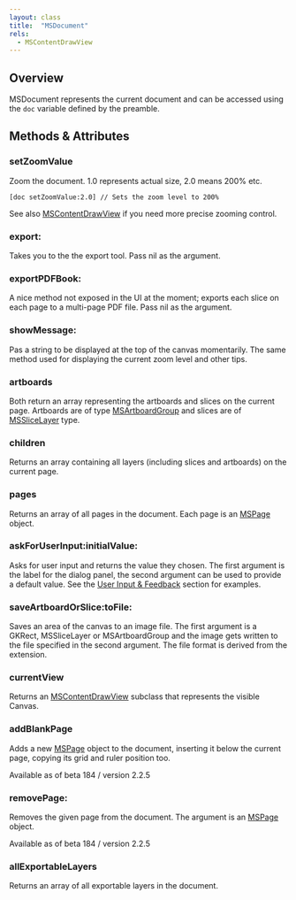 ```yaml
---
layout: class
title:  "MSDocument"
rels:
  - MSContentDrawView
---
```


## Overview

MSDocument represents the current document and can be accessed using the `doc` variable defined by the preamble.

## Methods & Attributes

### setZoomValue

Zoom the document. 1.0 represents actual size, 2.0 means 200% etc.

```objective-j
[doc setZoomValue:2.0] // Sets the zoom level to 200%
```

See also [MSContentDrawView]({{site.baseurl}}/docs/MSContentDrawView) if you need more precise zooming control.

### export:

Takes you to the the export tool. Pass nil as the argument.

### exportPDFBook:

A nice method not exposed in the UI at the moment; exports each slice on each page to a multi-page PDF file. Pass nil as the argument.

### showMessage:

Pas a string to be displayed at the top of the canvas momentarily. The same method used for displaying the current zoom level and other tips.

### artboards

Both return an array representing the artboards and slices on the current page. Artboards are of type [MSArtboardGroup]({{site.baseurl}}/docs/MSArtboardGroup) and slices are of [MSSliceLayer]({{site.baseurl}}/docs/MSSliceLayer) type.

### children

Returns an array containing all layers (including slices and artboards) on the current page.

### pages

Returns an array of all pages in the document. Each page is an [MSPage]({{site.baseurl}}/docs/MSPage) object.

### askForUserInput:initialValue:

Asks for user input and returns the value they chosen. The first argument is the label for the dialog panel, the second argument can be used to provide a default value. See the [User Input & Feedback](../02-common-tasks/05.html) section for examples.

### saveArtboardOrSlice:toFile:

Saves an area of the canvas to an image file.
The first argument is a GKRect, MSSliceLayer or MSArtboardGroup and the image gets written to the file specified in the second argument. The file format is derived from the extension.

### currentView

Returns an [MSContentDrawView]({{site.baseurl}}/docs/MSContentDrawView) subclass that represents the visible Canvas.

### addBlankPage

Adds a new [MSPage]({{site.baseurl}}/docs/MSPage) object to the document, inserting it below the current page, copying its grid and ruler position too.

Available as of beta 184 / version 2.2.5

### removePage:

Removes the given page from the document. The argument is an [MSPage]({{site.baseurl}}/docs/MSPage) object.

Available as of beta 184 / version 2.2.5

### allExportableLayers

Returns an array of all exportable layers in the document.
